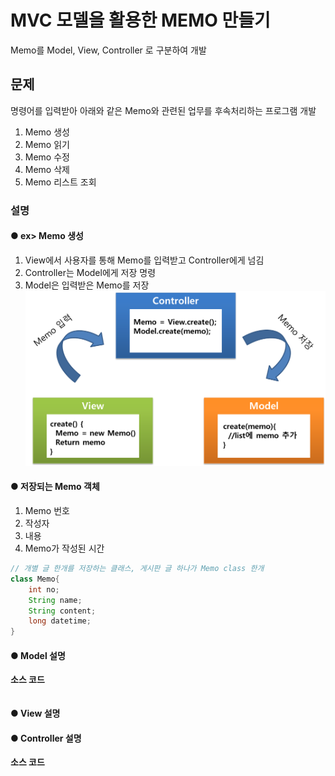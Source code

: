 # MVC 모델을 활용한 MEMO 만들기
Memo를 Model, View, Controller 로 구분하여 개발

## __문제__
명령어를 입력받아 아래와 같은 Memo와 관련된 업무를 후속처리하는 프로그램 개발
1. Memo 생성
2. Memo 읽기
3. Memo 수정
4. Memo 삭제
5. Memo 리스트 조회

### __설명__
#### ● ex> Memo 생성
1. View에서 사용자를 통해 Memo를 입력받고 Controller에게 넘김
2. Controller는 Model에게 저장 명령
3. Model은 입력받은 Memo를 저장</br>
![](https://github.com/Lee-KyungSeok/MemoExample/blob/master/picture/mvcCreate.png)

#### ● 저장되는 Memo 객체
 1. Memo 번호
 2. 작성자
 3. 내용
 4. Memo가 작성된 시간
``` java
// 개별 글 한개를 저장하는 클래스, 게시판 글 하나가 Memo class 한개
class Memo{
	int no;
	String name;
	String content;
	long datetime;
}
```

#### ● Model 설명

__소스 코드__
``` java

```

#### ● View 설명

#### ● Controller 설명

__소스 코드__
``` java

```
